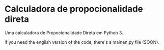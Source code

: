 # Calculadora de propocionalidade direta
Uma calculadora de Propocionalidade Direta em Python 3.

If you need the english version of the code, there's a mainen.py file (SOON).
